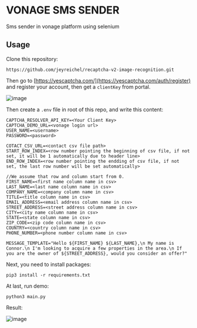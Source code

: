 # VONAGE SMS SENDER

Sms sender in vonage platform using selenium

## Usage

Clone this repository:

```
https://github.com/jeyreichel/recaptcha-v2-image-recognition.git
```

Then go to [https://yescaptcha.com/](https://yescaptcha.com/auth/register) and register your account, then get a `clientKey` from portal.

![image](https://github.com/cooldev900/recaptcha-v2-image-recognition/assets/13826499/de792d6d-b2ce-499d-9a3f-7e73af954c44)

Then create a `.env` file in root of this repo, and write this content:

```
CAPTCHA_RESOLVER_API_KEY=<Your Client Key>
CAPTCHA_DEMO_URL=<vonage login url>
USER_NAME=<username>
PASSWORD=<password>

COTACT_CSV_URL=<contact csv file path>
START_ROW_INDEX=<row number pointing the beginning of csv file, if not set, it will be 1 automatically due to header line>
END_ROW_INDEX=<row number pointing the endding of csv file, if not set, the last row number will be set automatically>

//We assume that row and column start from 0.
FIRST_NAME=<first name column name in csv>
LAST_NAME=<last name column name in csv>
COMPANY_NAME=<company column name in csv>
TITLE=<title column name in csv>
EMAIL_ADDRESS=<email address column name in csv>
STREET_ADDRESS=<street address column name in csv>
CITY=<city name column name in csv>
STATE=<state column name in csv>
ZIP_CODE=<zip code column name in csv>
COUNTRY=<country column name in csv>
PHONE_NUMBER=<phone number column name in csv>

MESSAGE_TEMPLATE="Hello ${FIRST_NAME} ${LAST_NAME},\n My name is Connor.\n I'm looking to acquire a few properties in the area.\n If you are the owner of ${STREET_ADDRESS}, would you consider an offer?"
```

Next, you need to install packages:

```
pip3 install -r requirements.txt
```

At last, run demo:

```
python3 main.py
```

Result:

![image](https://github.com/cooldev900/recaptcha-v2-image-recognition/assets/13826499/bde10300-362a-4e97-86b5-9f969b8a006c)
